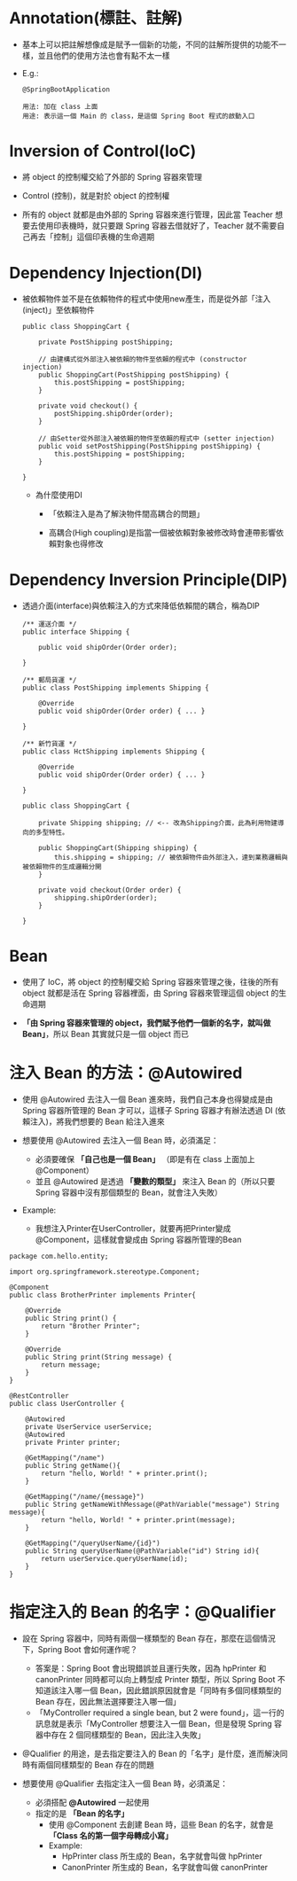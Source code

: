 # Annotation(標註、註解)

* 基本上可以把註解想像成是賦予一個新的功能，不同的註解所提供的功能不一樣，並且他們的使用方法也會有點不太一樣

* E.g.: 
	```
	@SpringBootApplication

	用法: 加在 class 上面
	用途: 表示這一個 Main 的 class，是這個 Spring Boot 程式的啟動入口
	```
# Inversion of Control(IoC)
	
* 將 object 的控制權交給了外部的 Spring 容器來管理

* Control (控制)，就是對於 object 的控制權

* 所有的 object 就都是由外部的 Spring 容器來進行管理，因此當 Teacher 想要去使用印表機時，就只要跟 Spring 容器去借就好了，Teacher 就不需要自己再去「控制」這個印表機的生命週期

# Dependency Injection(DI)

* 被依賴物件並不是在依賴物件的程式中使用new產生，而是從外部「注入(inject)」至依賴物件

	```
	public class ShoppingCart {
    
		private PostShipping postShipping;
		
		// 由建構式從外部注入被依賴的物件至依賴的程式中 (constructor injection)
		public ShoppingCart(PostShipping postShipping) { 
			this.postShipping = postShipping;
		}
		
		private void checkout() {
			postShipping.shipOrder(order);
		}

		// 由Setter從外部注入被依賴的物件至依賴的程式中 (setter injection)
		public void setPostShipping(PostShipping postShipping) { 
			this.postShipping = postShipping;
		}

	}
	```

	* 為什麼使用DI
		* 「依賴注入是為了解決物件間高耦合的問題」

		* 高耦合(High coupling)是指當一個被依賴對象被修改時會連帶影響依賴對象也得修改

# Dependency Inversion Principle(DIP)
	
* 透過介面(interface)與依賴注入的方式來降低依賴間的耦合，稱為DIP
	```
	/** 運送介面 */
	public interface Shipping {
		
		public void shipOrder(Order order);

	}

	/** 郵局貨運 */
	public class PostShipping implements Shipping {

		@Override
		public void shipOrder(Order order) { ... }

	}

	/** 新竹貨運 */
	public class HctShipping implements Shipping {

		@Override
		public void shipOrder(Order order) { ... }

	}
	```
	
	```
	public class ShoppingCart {
    
		private Shipping shipping; // <-- 改為Shipping介面，此為利用物建導向的多型特性。
		
		public ShoppingCart(Shipping shipping) {
			this.shipping = shipping; // 被依賴物件由外部注入，達到業務邏輯與被依賴物件的生成邏輯分開
		}
		
		private void checkout(Order order) {
			shipping.shipOrder(order);
		}

	}
	```

# Bean

* 使用了 IoC，將 object 的控制權交給 Spring 容器來管理之後，往後的所有 object 就都是活在 Spring 容器裡面，由 Spring 容器來管理這個 object 的生命週期

*  **「由 Spring 容器來管理的 object，我們賦予他們一個新的名字，就叫做 Bean」**，所以 Bean 其實就只是一個 object 而已

# 注入 Bean 的方法：@Autowired

* 使用 @Autowired 去注入一個 Bean 進來時，我們自己本身也得變成是由 Spring 容器所管理的 Bean 才可以，這樣子 Spring 容器才有辦法透過 DI (依賴注入)，將我們想要的 Bean 給注入進來
* 想要使用 @Autowired 去注入一個 Bean 時，必須滿足：

	* 必須要確保 **「自己也是一個 Bean」** （即是有在 class 上面加上 @Component）
	* 並且 @Autowired 是透過 **「變數的類型」** 來注入 Bean 的（所以只要 Spring 容器中沒有那個類型的 Bean，就會注入失敗）

* Example:
	* 我想注入Printer在UserController，就要再把Printer變成@Component，這樣就會變成由 Spring 容器所管理的Bean
```
package com.hello.entity;

import org.springframework.stereotype.Component;

@Component
public class BrotherPrinter implements Printer{

    @Override
    public String print() {
        return "Brother Printer";
    }

    @Override
    public String print(String message) {
        return message;
    }
}
```

```
@RestController
public class UserController {

    @Autowired
    private UserService userService;
    @Autowired
    private Printer printer;

    @GetMapping("/name")
    public String getName(){
        return "hello, World! " + printer.print();
    }

    @GetMapping("/name/{message}")
    public String getNameWithMessage(@PathVariable("message") String message){
        return "hello, World! " + printer.print(message);
    }

    @GetMapping("/queryUserName/{id}")
    public String queryUserName(@PathVariable("id") String id){
        return userService.queryUserName(id);
    }
}
```

# 指定注入的 Bean 的名字：@Qualifier

* 設在 Spring 容器中，同時有兩個一樣類型的 Bean 存在，那麼在這個情況下，Spring Boot 會如何運作呢？
	* 答案是：Spring Boot 會出現錯誤並且運行失敗，因為 hpPrinter 和 canonPrinter 同時都可以向上轉型成 Printer 類型，所以 Spring Boot 不知道該注入哪一個 Bean，因此錯誤原因就會是「同時有多個同樣類型的 Bean 存在，因此無法選擇要注入哪一個」
	* 「MyController required a single bean, but 2 were found」，這一行的訊息就是表示「MyController 想要注入一個 Bean，但是發現 Spring 容器中存在 2 個同樣類型的 Bean，因此注入失敗」

* @Qualifier 的用途，是去指定要注入的 Bean 的「名字」是什麼，進而解決同時有兩個同樣類型的 Bean 存在的問題

* 想要使用 @Qualifier 去指定注入一個 Bean 時，必須滿足：

	* 必須搭配 **@Autowired** 一起使用
	* 指定的是 **「Bean 的名字」**
		* 使用 @Component 去創建 Bean 時，這些 Bean 的名字，就會是 **「Class 名的第一個字母轉成小寫」**
		* Example:
			* HpPrinter class 所生成的 Bean，名字就會叫做 hpPrinter
			* CanonPrinter 所生成的 Bean，名字就會叫做 canonPrinter